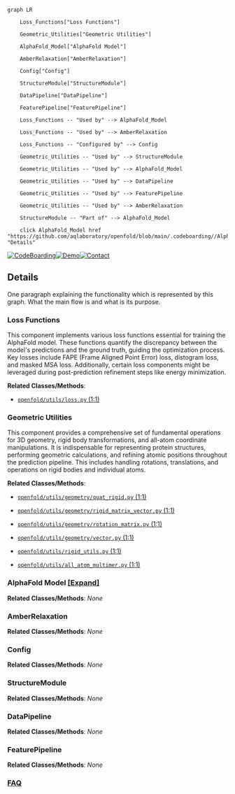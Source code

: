```mermaid

graph LR

    Loss_Functions["Loss Functions"]

    Geometric_Utilities["Geometric Utilities"]

    AlphaFold_Model["AlphaFold Model"]

    AmberRelaxation["AmberRelaxation"]

    Config["Config"]

    StructureModule["StructureModule"]

    DataPipeline["DataPipeline"]

    FeaturePipeline["FeaturePipeline"]

    Loss_Functions -- "Used by" --> AlphaFold_Model

    Loss_Functions -- "Used by" --> AmberRelaxation

    Loss_Functions -- "Configured by" --> Config

    Geometric_Utilities -- "Used by" --> StructureModule

    Geometric_Utilities -- "Used by" --> AlphaFold_Model

    Geometric_Utilities -- "Used by" --> DataPipeline

    Geometric_Utilities -- "Used by" --> FeaturePipeline

    Geometric_Utilities -- "Used by" --> AmberRelaxation

    StructureModule -- "Part of" --> AlphaFold_Model

    click AlphaFold_Model href "https://github.com/aqlaboratory/openfold/blob/main/.codeboarding//AlphaFold_Model.md" "Details"

```



[![CodeBoarding](https://img.shields.io/badge/Generated%20by-CodeBoarding-9cf?style=flat-square)](https://github.com/CodeBoarding/GeneratedOnBoardings)[![Demo](https://img.shields.io/badge/Try%20our-Demo-blue?style=flat-square)](https://www.codeboarding.org/demo)[![Contact](https://img.shields.io/badge/Contact%20us%20-%20contact@codeboarding.org-lightgrey?style=flat-square)](mailto:contact@codeboarding.org)



## Details



One paragraph explaining the functionality which is represented by this graph. What the main flow is and what is its purpose.



### Loss Functions

This component implements various loss functions essential for training the AlphaFold model. These functions quantify the discrepancy between the model's predictions and the ground truth, guiding the optimization process. Key losses include FAPE (Frame Aligned Point Error) loss, distogram loss, and masked MSA loss. Additionally, certain loss components might be leveraged during post-prediction refinement steps like energy minimization.





**Related Classes/Methods**:



- <a href="https://github.com/aqlaboratory/openfold/blob/main/openfold/utils/loss.py#L1-L1" target="_blank" rel="noopener noreferrer">`openfold/utils/loss.py` (1:1)</a>





### Geometric Utilities

This component provides a comprehensive set of fundamental operations for 3D geometry, rigid body transformations, and all-atom coordinate manipulations. It is indispensable for representing protein structures, performing geometric calculations, and refining atomic positions throughout the prediction pipeline. This includes handling rotations, translations, and operations on rigid bodies and individual atoms.





**Related Classes/Methods**:



- <a href="https://github.com/aqlaboratory/openfold/blob/main/openfold/utils/geometry/quat_rigid.py#L1-L1" target="_blank" rel="noopener noreferrer">`openfold/utils/geometry/quat_rigid.py` (1:1)</a>

- <a href="https://github.com/aqlaboratory/openfold/blob/main/openfold/utils/geometry/rigid_matrix_vector.py#L1-L1" target="_blank" rel="noopener noreferrer">`openfold/utils/geometry/rigid_matrix_vector.py` (1:1)</a>

- <a href="https://github.com/aqlaboratory/openfold/blob/main/openfold/utils/geometry/rotation_matrix.py#L1-L1" target="_blank" rel="noopener noreferrer">`openfold/utils/geometry/rotation_matrix.py` (1:1)</a>

- <a href="https://github.com/aqlaboratory/openfold/blob/main/openfold/utils/geometry/vector.py#L1-L1" target="_blank" rel="noopener noreferrer">`openfold/utils/geometry/vector.py` (1:1)</a>

- <a href="https://github.com/aqlaboratory/openfold/blob/main/openfold/utils/rigid_utils.py#L1-L1" target="_blank" rel="noopener noreferrer">`openfold/utils/rigid_utils.py` (1:1)</a>

- <a href="https://github.com/aqlaboratory/openfold/blob/main/openfold/utils/all_atom_multimer.py#L1-L1" target="_blank" rel="noopener noreferrer">`openfold/utils/all_atom_multimer.py` (1:1)</a>





### AlphaFold Model [[Expand]](./AlphaFold_Model.md)







**Related Classes/Methods**: _None_



### AmberRelaxation







**Related Classes/Methods**: _None_



### Config







**Related Classes/Methods**: _None_



### StructureModule







**Related Classes/Methods**: _None_



### DataPipeline







**Related Classes/Methods**: _None_



### FeaturePipeline







**Related Classes/Methods**: _None_







### [FAQ](https://github.com/CodeBoarding/GeneratedOnBoardings/tree/main?tab=readme-ov-file#faq)